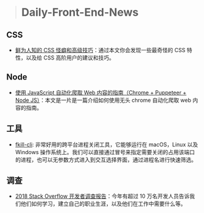 > # Daily-Front-End-News

## CSS

- [鲜为人知的 CSS 怪癖和高级技巧](http://t.cn/RnALlDP)：通过本文你会发现一些最奇怪的 CSS 特性，以及给 CSS 高阶用户的建议和技巧。

## Node

- [使用 JavaScript 自动化爬取 Web 内容的指南（Chrome + Puppeteer + Node JS）](http://t.cn/RnndPC3)：本文是一片是一篇介绍如何使用无头 chrome 自动化爬取 web 内容的指南。

## 工具

- [fkill-cli](https://github.com/sindresorhus/fkill-cli): 非常好用的跨平台进程关闭工具，它能够运行在 macOS，Linux 以及 Windows 操作系统上。我们可以直接通过冒号来指定需要关闭的占用该端口的进程，也可以无参数方式进入到交互选择界面，通过进程名进行快速筛选。

## 调查

- [2018 Stack Overflow 开发者调查报告](https://insights.stackoverflow.com/survey/2018)：今年有超过 10 万名开发人员告诉我们他们如何学习，建立自己的职业生涯，以及他们在工作中需要什么等。
